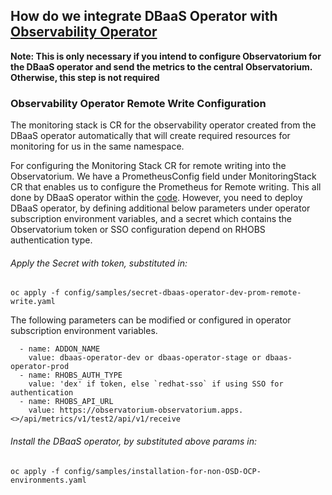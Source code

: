 
## How do we integrate DBaaS Operator with [Observability Operator](https://github.com/rhobs/observability-operator)

**Note: This is only necessary if you intend to configure Observatorium for the DBaaS operator and send the metrics to the central Observatorium. Otherwise, this step is not required**


### Observability Operator Remote Write Configuration

The monitoring stack is CR for the observability operator created from the DBaaS operator automatically that will create required resources for monitoring for us in the same namespace.


For configuring the Monitoring Stack CR for remote writing into the Observatorium. We have a PrometheusConfig field under MonitoringStack CR that enables us to configure the Prometheus for Remote writing.
This all done by DBaaS operator within the [code](https://github.com/RHEcosystemAppEng/dbaas-operator/blob/main/controllers/reconcilers/providersinstallation/observability-operator.go). However, you need to deploy DBaaS operator, by defining additional below parameters under operator subscription environment variables, and a secret which contains the Observatorium token or SSO configuration depend on RHOBS authentication type.

###### Apply the Secret with token, substituted in:

```oc apply -f config/samples/secret-dbaas-operator-dev-prom-remote-write.yaml```

The following parameters can be modified or configured in operator subscription environment variables.

      - name: ADDON_NAME
        value: dbaas-operator-dev or dbaas-operator-stage or dbaas-operator-prod
      - name: RHOBS_AUTH_TYPE
        value: 'dex' if token, else `redhat-sso` if using SSO for authentication
      - name: RHOBS_API_URL
        value: https://observatorium-observatorium.apps.<>/api/metrics/v1/test2/api/v1/receive

###### Install the DBaaS operator, by substituted above params in:

```oc apply -f config/samples/installation-for-non-OSD-OCP-environments.yaml```
